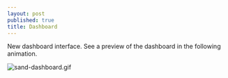 ```yaml
---
layout: post
published: true
title: Dashboard
---
```


New dashboard interface. See a preview of the dashboard in the following animation.

![sand-dashboard.gif]({{site.baseurl}}/img/sand-dashboard.gif)

